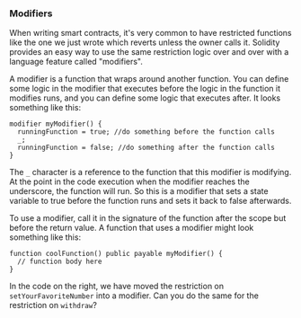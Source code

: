 ### Modifiers

When writing smart contracts, it's very common to have restricted functions like the one we just wrote which reverts unless the owner calls it. Solidity provides an easy way to use the same restriction logic over and over with a language feature called "modifiers". 

A modifier is a function that wraps around another function. You can define some logic in the modifier that executes before the logic in the function it modifies runs, and you can define some logic that executes after. It looks something like this:

```
modifier myModifier() { 
  runningFunction = true; //do something before the function calls
  _;
  runningFunction = false; //do something after the function calls
}
```
The `_` character is a reference to the function that this modifier is modifying. At the point in the code execution when the modifier reaches the underscore, the function will run. So this is a modifier that sets a state variable to true before the function runs and sets it back to false afterwards. 

To use a modifier, call it in the signature of the function after the scope but before the return value. A function that uses a modifier might look something like this: 

```
function coolFunction() public payable myModifier() {
  // function body here
}
```

In the code on the right, we have moved the restriction on `setYourFavoriteNumber` into a modifier. Can you do the same for the restriction on `withdraw`? 
